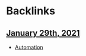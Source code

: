
# Backlinks
## [January 29th, 2021](<January 29th, 2021.md>)
- [Automation]([automation](<automation.md>))

